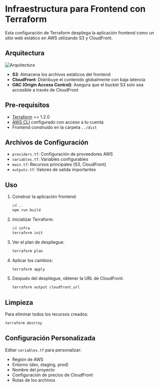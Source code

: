 # Infraestructura para Frontend con Terraform

Esta configuración de Terraform despliega la aplicación frontend como un sitio web estático en AWS utilizando S3 y CloudFront.

## Arquitectura

![Arquitectura](https://d2908q01vomqb2.cloudfront.net/1b6453892473a467d07372d45eb05abc2031647a/2018/09/13/s3-cf.png)

* **S3**: Almacena los archivos estáticos del frontend
* **CloudFront**: Distribuye el contenido globalmente con baja latencia
* **OAC (Origin Access Control)**: Asegura que el bucket S3 solo sea accesible a través de CloudFront

## Pre-requisitos

* [Terraform](https://www.terraform.io/downloads.html) >= 1.2.0
* [AWS CLI](https://aws.amazon.com/cli/) configurado con acceso a tu cuenta
* Frontend construido en la carpeta `../dist`

## Archivos de Configuración

* `providers.tf`: Configuración de proveedores AWS
* `variables.tf`: Variables configurables
* `main.tf`: Recursos principales (S3, CloudFront)
* `outputs.tf`: Valores de salida importantes

## Uso

1. Construir la aplicación frontend:
   ```bash
   cd ..
   npm run build
   ```

2. Inicializar Terraform:
   ```bash
   cd infra
   terraform init
   ```

3. Ver el plan de despliegue:
   ```bash
   terraform plan
   ```

4. Aplicar los cambios:
   ```bash
   terraform apply
   ```

5. Después del despliegue, obtener la URL de CloudFront:
   ```bash
   terraform output cloudfront_url
   ```

## Limpieza

Para eliminar todos los recursos creados:
```bash
terraform destroy
```

## Configuración Personalizada

Editar `variables.tf` para personalizar:
* Región de AWS
* Entorno (dev, staging, prod)
* Nombre del proyecto
* Configuración de precios de CloudFront
* Rutas de los archivos
